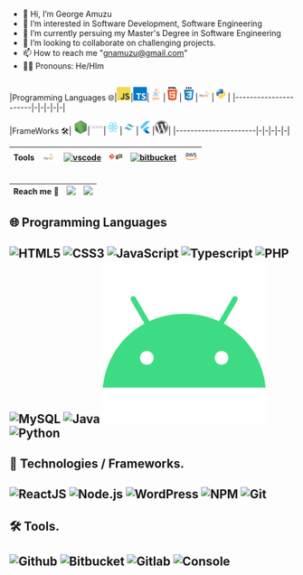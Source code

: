 - 👋 Hi, I’m George Amuzu
- 👀 I’m interested in Software Development, Software Engineering
- 🌱 I’m currently persuing my Master's Degree in Software Engineering
- 💞️ I’m looking to collaborate on challenging projects.
- 📫 How to reach me "gnamuzu@gmail.com"
- 🧔‍♂️ Pronouns: He/HIm


##

|Programming Languages 🌐|[<img src="https://raw.githubusercontent.com/github/explore/80688e429a7d4ef2fca1e82350fe8e3517d3494d/topics/javascript/javascript.png" alt="javascripts" width="24">](https://javascript.com/)|[<img src="https://raw.githubusercontent.com/github/explore/80688e429a7d4ef2fca1e82350fe8e3517d3494d/topics/typescript/typescript.png" alt="typescript" width="24">](https://www.typescriptlang.org)|[<img src="https://raw.githubusercontent.com/github/explore/80688e429a7d4ef2fca1e82350fe8e3517d3494d/topics/java/java.png" alt="java" width="24">](#)|[<img src="https://raw.githubusercontent.com/github/explore/80688e429a7d4ef2fca1e82350fe8e3517d3494d/topics/html/html.png" alt="html" width="24">](https://developer.mozilla.org/en-US/docs/Web/HTML)|[<img src="https://raw.githubusercontent.com/github/explore/80688e429a7d4ef2fca1e82350fe8e3517d3494d/topics/css/css.png" alt="css" width="24">](https://developer.mozilla.org/en-US/docs/Learn/CSS/First_steps/What_is_CSS)|[<img src="https://raw.githubusercontent.com/github/explore/80688e429a7d4ef2fca1e82350fe8e3517d3494d/topics/mysql/mysql.png" alt="mysql" width="24">](https://)|[<img src="https://raw.githubusercontent.com/github/explore/80688e429a7d4ef2fca1e82350fe8e3517d3494d/topics/python/python.png" alt="python" width="24">](https://)|
|----------------------|-|-|-|-|-|

|FrameWorks 🛠️| [<img src="https://raw.githubusercontent.com/github/explore/80688e429a7d4ef2fca1e82350fe8e3517d3494d/topics/nodejs/nodejs.png" alt="nodejs" width="24">](https://nodejs.dev/)|[<img src="https://raw.githubusercontent.com/github/explore/80688e429a7d4ef2fca1e82350fe8e3517d3494d/topics/express/express.png" alt="expressjs" width="24">](https://expressjs.com/)|[<img src="https://raw.githubusercontent.com/github/explore/80688e429a7d4ef2fca1e82350fe8e3517d3494d/topics/react/react.png" alt="tailwind" width="24">](https://reactjs.org/)|[<img src="https://raw.githubusercontent.com/github/explore/80688e429a7d4ef2fca1e82350fe8e3517d3494d/topics/tailwind/tailwind.png" alt="tailwind" width="24">](https://tailwindcss.com/)|[<img src="https://raw.githubusercontent.com/github/explore/80688e429a7d4ef2fca1e82350fe8e3517d3494d/topics/flutter/flutter.png" alt="flutter" width="24">](https://flutter.dev/)|[<img src="https://raw.githubusercontent.com/github/explore/80688e429a7d4ef2fca1e82350fe8e3517d3494d/topics/wordpress/wordpress.png" alt="wordpress" width="24">](#)|
|----------------------|-|-|-|-|-|

|Tools  |[<img src="https://raw.githubusercontent.com/github/explore/80688e429a7d4ef2fca1e82350fe8e3517d3494d/topics/mysql/mysql.png" alt="mysql" width="24">](https://www.mysql.com/)|[<img src="https://upload.wikimedia.org/wikipedia/commons/thumb/2/2d/Visual_Studio_Code_1.18_icon.svg/1200px-Visual_Studio_Code_1.18_icon.svg.png" alt="vscode" width="24">](https://code.visualstudio.com/)|[<img src="https://raw.githubusercontent.com/github/explore/80688e429a7d4ef2fca1e82350fe8e3517d3494d/topics/git/git.png" alt="git" width="24">](https://git-scm.com/)|[<img src="https://raw.githubusercontent.com/github/explore/80688e429a7d4ef2fca1e82350fe8e3517d3494d/topics/bitbucket/bitbucket.png" alt="bitbucket" width="24">](https://)|[<img src="https://raw.githubusercontent.com/github/explore/80688e429a7d4ef2fca1e82350fe8e3517d3494d/topics/aws/aws.png" alt="aws" width="24">](https://aws.amazon.com/)|
|----------------------|-|-|-|-|-|

##

|Reach me 🥸| [<img src="https://cdn.jsdelivr.net/gh/devicons/devicon/icons/twitter/twitter-original.svg" style="height:30px" />](https://twitter.com/devbebars)|[<img src="https://cdn.jsdelivr.net/gh/devicons/devicon/icons/linkedin/linkedin-original.svg" style="height:30px" />](https://www.linkedin.com/in/mbebars/)|
|-------|------|-----|

## 🌐 Programming Languages

![HTML5](https://img.icons8.com/color/30/html-5.png)
![CSS3](https://img.icons8.com/color/30/css3.png)
![JavaScript](https://img.icons8.com/color/30/javascript.png)
![Typescript](https://img.icons8.com/color/30/typescript.png)
![PHP](https://img.icons8.com/color/30/php.png)
![MySQL](https://img.icons8.com/color/30/mysql.png)
![Java](https://img.icons8.com/color/30/java.png)
![Android](https://raw.githubusercontent.com/github/explore/80688e429a7d4ef2fca1e82350fe8e3517d3494d/topics/android/android.png)
![Python](https://img.icons8.com/color/30/python.png)
---


## :wrench: Technologies / Frameworks.

![ReactJS](https://img.icons8.com/color/30/react-native.png)
![Node.js](https://img.icons8.com/color/30/nodejs.png)
![WordPress](https://img.icons8.com/color/30/wordpress.png)
![NPM](https://img.icons8.com/color/30/npm.png)
![Git](https://img.icons8.com/color/30/git.png)
---

## 🛠️ Tools.

![Github](https://img.icons8.com/material-outlined/30/github.png)
![Bitbucket](https://img.icons8.com/color/30/bitbucket.png)
![Gitlab](https://img.icons8.com/color/30/gitlab.png)
![Console](https://img.icons8.com/color/30/console.png)
---


<!---
Nerony-Git/Nerony-Git is a ✨ special ✨ repository because its `README.md` (this file) appears on your GitHub profile.
You can click the Preview link to take a look at your changes.
--->
